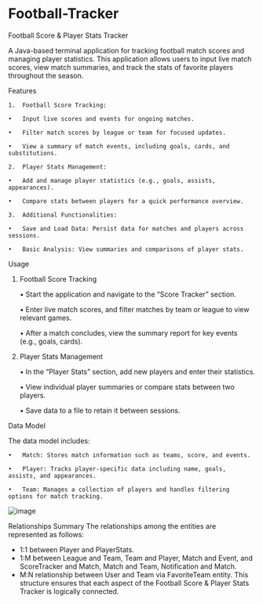 # Football-Tracker

Football Score & Player Stats Tracker 

 

A Java-based terminal application for tracking football match scores and managing player statistics. This application allows users to input live match scores, view match summaries, and track the stats of favorite players throughout the season. 

 

Features 

 

	1.	Football Score Tracking: 

	•	Input live scores and events for ongoing matches. 

	•	Filter match scores by league or team for focused updates. 

	•	View a summary of match events, including goals, cards, and substitutions. 

	2.	Player Stats Management: 

	•	Add and manage player statistics (e.g., goals, assists, appearances). 

	•	Compare stats between players for a quick performance overview. 

	3.	Additional Functionalities: 

	•	Save and Load Data: Persist data for matches and players across sessions. 

	•	Basic Analysis: View summaries and comparisons of player stats. 

 

Usage 

 

1. Football Score Tracking 

	•	Start the application and navigate to the “Score Tracker” section. 

	•	Enter live match scores, and filter matches by team or league to view relevant games. 

	•	After a match concludes, view the summary report for key events (e.g., goals, cards). 

 

 

 

2. Player Stats Management 

	•	In the “Player Stats” section, add new players and enter their statistics. 

	•	View individual player summaries or compare stats between two players. 

	•	Save data to a file to retain it between sessions. 

 

 

Data Model 

 

The data model includes: 

	•	Match: Stores match information such as teams, score, and events. 

	•	Player: Tracks player-specific data including name, goals, assists, and appearances. 

	•	Team: Manages a collection of players and handles filtering options for match tracking. 

 
![image](https://github.com/user-attachments/assets/3451e1b2-24f2-4a00-88e9-4ccd30b316e5)

Relationships Summary
The relationships among the entities are represented as follows:
- 1:1 between Player and PlayerStats.
- 1:M between League and Team, Team and Player, Match and Event, and ScoreTracker and Match, Match and Team, Notification and Match.
- M:N relationship between User and Team via FavoriteTeam entity.
This structure ensures that each aspect of the Football Score & Player Stats Tracker is logically connected.



 
